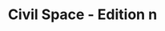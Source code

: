---
draft: false
title: "Civil Space - Edition n"
description: Civil Space Edition n
type: civil-space
---